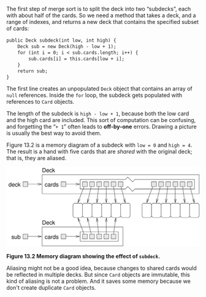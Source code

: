 The first step of merge sort is to split the deck into two “subdecks”, each with about half of the cards. So we need a method that takes a deck, and a range of indexes, and returns a new deck that contains the specified subset of cards:

```code
public Deck subdeck(int low, int high) {
    Deck sub = new Deck(high - low + 1);
    for (int i = 0; i < sub.cards.length; i++) {
        sub.cards[i] = this.cards[low + i];
    }
    return sub;
}
```

The first line creates an unpopulated `Deck` object that contains an array of `null` references. Inside the `for` loop, the subdeck gets populated with references to `Card` objects.


The length of the subdeck is `high - low + 1`, because both the low card and the high card are included. This sort of computation can be confusing, and forgetting the “`+ 1`” often leads to **off-by-one** errors. Drawing a picture is usually the best way to avoid them.



Figure 13.2 is a memory diagram of a subdeck with `low = 0` and `high = 4`. The result is a hand with five cards that are *shared* with the original deck; that is, they are aliased.

![Figure 13.2 Memory diagram showing the effect of `subdeck`.](figs/subdeck.jpg)

**Figure 13.2 Memory diagram showing the effect of `subdeck`.**


Aliasing might not be a good idea, because changes to shared cards would be reflected in multiple decks. But since `Card` objects are immutable, this kind of aliasing is not a problem. And it saves some memory because we don't create duplicate `Card` objects.